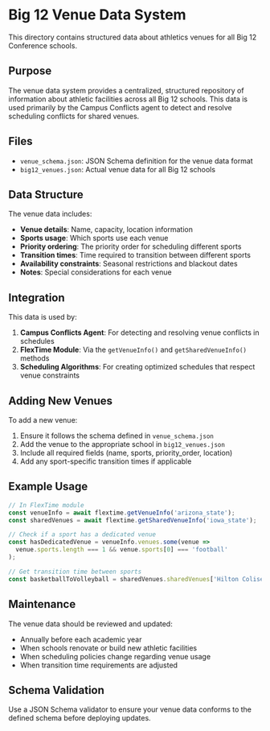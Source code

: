 # Big 12 Venue Data System

This directory contains structured data about athletics venues for all Big 12 Conference schools.

## Purpose

The venue data system provides a centralized, structured repository of information about athletic facilities across all Big 12 schools. This data is used primarily by the Campus Conflicts agent to detect and resolve scheduling conflicts for shared venues.

## Files

- `venue_schema.json`: JSON Schema definition for the venue data format
- `big12_venues.json`: Actual venue data for all Big 12 schools

## Data Structure

The venue data includes:

- **Venue details**: Name, capacity, location information
- **Sports usage**: Which sports use each venue
- **Priority ordering**: The priority order for scheduling different sports
- **Transition times**: Time required to transition between different sports
- **Availability constraints**: Seasonal restrictions and blackout dates
- **Notes**: Special considerations for each venue

## Integration

This data is used by:

1. **Campus Conflicts Agent**: For detecting and resolving venue conflicts in schedules
2. **FlexTime Module**: Via the `getVenueInfo()` and `getSharedVenueInfo()` methods
3. **Scheduling Algorithms**: For creating optimized schedules that respect venue constraints

## Adding New Venues

To add a new venue:

1. Ensure it follows the schema defined in `venue_schema.json`
2. Add the venue to the appropriate school in `big12_venues.json`
3. Include all required fields (name, sports, priority_order, location)
4. Add any sport-specific transition times if applicable

## Example Usage

```javascript
// In FlexTime module
const venueInfo = await flextime.getVenueInfo('arizona_state');
const sharedVenues = await flextime.getSharedVenueInfo('iowa_state');

// Check if a sport has a dedicated venue
const hasDedicatedVenue = venueInfo.venues.some(venue => 
  venue.sports.length === 1 && venue.sports[0] === 'football'
);

// Get transition time between sports
const basketballToVolleyball = sharedVenues.sharedVenues['Hilton Coliseum'].transition_times['basketball_to_volleyball'];
```

## Maintenance

The venue data should be reviewed and updated:

- Annually before each academic year
- When schools renovate or build new athletic facilities
- When scheduling policies change regarding venue usage
- When transition time requirements are adjusted

## Schema Validation

Use a JSON Schema validator to ensure your venue data conforms to the defined schema before deploying updates. 
